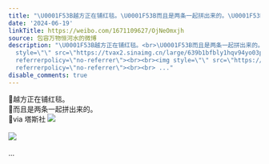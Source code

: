 ```yaml
---
title: "\U0001F53B越方正在铺红毯。\U0001F53B而且是两条一起拼出来的。\U0001F53Bvia 塔斯社 [图片][图片]"
date: '2024-06-19'
linkTitle: https://weibo.com/1671109627/OjNeOmxjh
source: 包容万物恒河水的微博
description: "\U0001F53B越方正在铺红毯。<br>\U0001F53B而且是两条一起拼出来的。<br>\U0001F53Bvia 塔斯社 <img
  style=\"\" src=\"https://tvax2.sinaimg.cn/large/639b1bfbly1hqv94yo03pj21vg0ylnn1.jpg\"
  referrerpolicy=\"no-referrer\"><br><br><img style=\"\" src=\"https://tvax4.sinaimg.cn/large/639b1bfbly1hqv95iambvj21wz0y9x4c.jpg\"
  referrerpolicy=\"no-referrer\"><br><br> ..."
disable_comments: true
---
```

🔻越方正在铺红毯。<br>🔻而且是两条一起拼出来的。<br>🔻via 塔斯社 <img style="" src="https://tvax2.sinaimg.cn/large/639b1bfbly1hqv94yo03pj21vg0ylnn1.jpg" referrerpolicy="no-referrer"><br><br><img style="" src="https://tvax4.sinaimg.cn/large/639b1bfbly1hqv95iambvj21wz0y9x4c.jpg" referrerpolicy="no-referrer"><br><br> ...